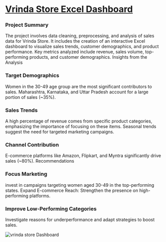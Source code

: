 # [Vrinda Store Excel Dashboard](https://youtu.be/gTK5rNhWJyA?si=2hz05n0ovS9M1BxF)
### Project Summary
The project involves data cleaning, preprocessing, and analysis of sales data for Vrinda Store.
It includes the creation of an interactive Excel dashboard to visualize sales trends, customer demographics, and product performance.
Key metrics analyzed include revenue, sales volume, top-performing products, and customer demographics.
Insights from the Analysis

### Target Demographics
Women in the 30-49 age group are the most significant contributors to sales.
Maharashtra, Karnataka, and Uttar Pradesh account for a large portion of sales (~35%).

### Sales Trends
A high percentage of revenue comes from specific product categories, emphasizing the importance of focusing on these items.
Seasonal trends suggest the need for targeted marketing campaigns.

### Channel Contribution
E-commerce platforms like Amazon, Flipkart, and Myntra significantly drive sales (~80%).
Recommendations

### Focus Marketing
invest in campaigns targeting women aged 30-49 in the top-performing states.
Expand E-commerce Reach: Strengthen the presence on high-performing platforms.

### Improve Low-Performing Categories
Investigate reasons for underperformance and adapt strategies to boost sales.

![vrinda store Dashboard](https://github.com/user-attachments/assets/404282b0-8aef-4c23-9681-bf0fd71266fe)
